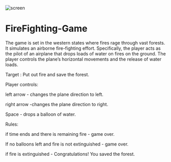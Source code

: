![screen](https://user-images.githubusercontent.com/110660428/183249877-c121536d-aa04-4bb8-8dba-9d5228942852.JPG)
# FireFighting-Game
The game is set in the western states where fires rage through vast forests. It simulates an airborne fire-fighting effort. Specifically, the player acts as the pilot of an airplane that drops loads of water on fires on the ground. The player controls the plane’s horizontal movements and the release of water loads.

Target :
Put out fire and save the forest.

Player controls:

left arrow - changes the plane direction to left.

right arrow -changes the plane direction to right.

Space - drops a balloon of water.

Rules:

if time ends and there is remaining fire - game over.

If no balloons left and fire is not extinguished - game over.

if fire is extinguished - Congratulations! You saved the forest.



